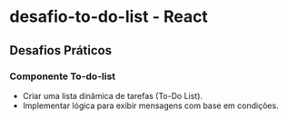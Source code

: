 # desafio-to-do-list - React

## Desafios Práticos

### Componente To-do-list

- Criar uma lista dinâmica de tarefas (To-Do List).
- Implementar lógica para exibir mensagens com base em condições.